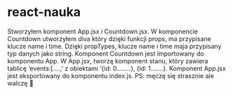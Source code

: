# react-nauka
Stworzyłem komponent App.jsx i Countdown.jsx. W komponencie Countdown utworzyłem diva który dzięki funkcji props, ma przypisane klucze name i time. Dzięki propTypes, klucze name i time maja przypisany typ danych jako string. Komponent Countdown jest importowany do komponentu App.
W App.jsx, tworzę komponent stanu, który zawiera tablicę ‘events:[….,’ z obiektami ‘{id: 0……..}, {id: 1…….}.
Komponent App.jsx jest eksportowany do komponentu index.js.
PS: męczę się strasznie ale walczę 
